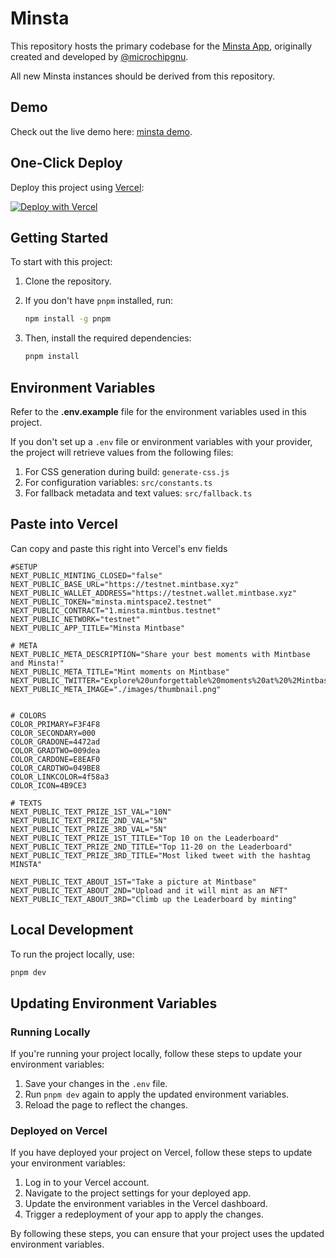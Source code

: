 # Minsta

This repository hosts the primary codebase for the [Minsta App](https://minsta.me), originally created and developed by [@microchipgnu](https://github.com/microchipgnu). 

All new Minsta instances should be derived from this repository.

## Demo

Check out the live demo here: [minsta demo](https://minsta-app.vercel.app/).

## One-Click Deploy

Deploy this project using [Vercel](https://vercel.com?utm_source=github&utm_medium=readme):

[![Deploy with Vercel](https://vercel.com/button)](https://vercel.com/new/clone?repository-url=https%3A%2F%2Fgithub.com%2FMintbase%2Fminsta)

## Getting Started

To start with this project:

1. Clone the repository.
2. If you don't have `pnpm` installed, run:

   ```bash
   npm install -g pnpm
   ```
   
3. Then, install the required dependencies:

     ```bash
     pnpm install
     ```

## Environment Variables

Refer to the **.env.example** file for the environment variables used in this project. 

If you don't set up a `.env` file or environment variables with your provider, the project will retrieve values from the following files:

1. For CSS generation during build: `generate-css.js`
2. For configuration variables: `src/constants.ts`
3. For fallback metadata and text values: `src/fallback.ts`

## Paste into Vercel
Can copy and paste this right into Vercel's env fields

```
#SETUP
NEXT_PUBLIC_MINTING_CLOSED="false"
NEXT_PUBLIC_BASE_URL="https://testnet.mintbase.xyz"
NEXT_PUBLIC_WALLET_ADDRESS="https://testnet.wallet.mintbase.xyz"
NEXT_PUBLIC_TOKEN="minsta.mintspace2.testnet"
NEXT_PUBLIC_CONTRACT="1.minsta.mintbus.testnet"
NEXT_PUBLIC_NETWORK="testnet"
NEXT_PUBLIC_APP_TITLE="Minsta Mintbase"

# META
NEXT_PUBLIC_META_DESCRIPTION="Share your best moments with Mintbase and Minsta!"
NEXT_PUBLIC_META_TITLE="Mint moments on Mintbase"
NEXT_PUBLIC_TWITTER="Explore%20unforgettable%20moments%20at%20%2Mintbase%20%40Mintbase%20%40NEARProtocol%20%23BOS%20%23NEAR"
NEXT_PUBLIC_META_IMAGE="./images/thumbnail.png"


# COLORS
COLOR_PRIMARY=F3F4F8
COLOR_SECONDARY=000
COLOR_GRADONE=4472ad
COLOR_GRADTWO=009dea
COLOR_CARDONE=E8EAF0
COLOR_CARDTWO=049BE8
COLOR_LINKCOLOR=4f58a3
COLOR_ICON=4B9CE3

# TEXTS
NEXT_PUBLIC_TEXT_PRIZE_1ST_VAL="10N"
NEXT_PUBLIC_TEXT_PRIZE_2ND_VAL="5N"
NEXT_PUBLIC_TEXT_PRIZE_3RD_VAL="5N"
NEXT_PUBLIC_TEXT_PRIZE_1ST_TITLE="Top 10 on the Leaderboard"
NEXT_PUBLIC_TEXT_PRIZE_2ND_TITLE="Top 11-20 on the Leaderboard"
NEXT_PUBLIC_TEXT_PRIZE_3RD_TITLE="Most liked tweet with the hashtag MINSTA"

NEXT_PUBLIC_TEXT_ABOUT_1ST="Take a picture at Mintbase"
NEXT_PUBLIC_TEXT_ABOUT_2ND="Upload and it will mint as an NFT"
NEXT_PUBLIC_TEXT_ABOUT_3RD="Climb up the Leaderboard by minting"

```

## Local Development

To run the project locally, use:

  ```bash
  pnpm dev
  ```

## Updating Environment Variables

### Running Locally

If you're running your project locally, follow these steps to update your environment variables:

1. Save your changes in the `.env` file.
2. Run `pnpm dev` again to apply the updated environment variables.
3. Reload the page to reflect the changes.

### Deployed on Vercel

If you have deployed your project on Vercel, follow these steps to update your environment variables:

1. Log in to your Vercel account.
2. Navigate to the project settings for your deployed app.
3. Update the environment variables in the Vercel dashboard.
4. Trigger a redeployment of your app to apply the changes.

By following these steps, you can ensure that your project uses the updated environment variables.
